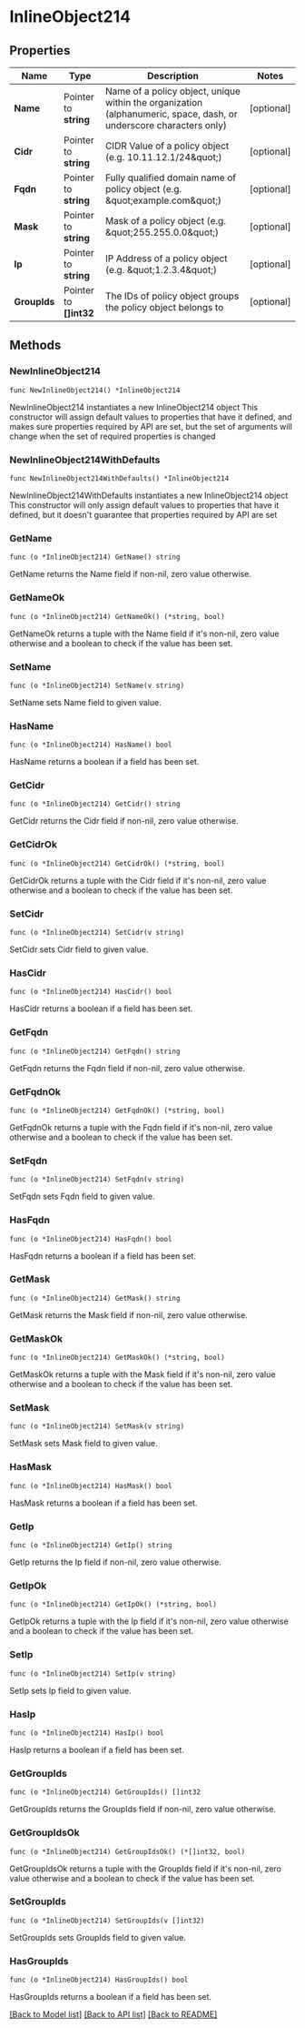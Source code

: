 # InlineObject214

## Properties

Name | Type | Description | Notes
------------ | ------------- | ------------- | -------------
**Name** | Pointer to **string** | Name of a policy object, unique within the organization (alphanumeric, space, dash, or underscore characters only) | [optional] 
**Cidr** | Pointer to **string** | CIDR Value of a policy object (e.g. 10.11.12.1/24\&quot;) | [optional] 
**Fqdn** | Pointer to **string** | Fully qualified domain name of policy object (e.g. \&quot;example.com\&quot;) | [optional] 
**Mask** | Pointer to **string** | Mask of a policy object (e.g. \&quot;255.255.0.0\&quot;) | [optional] 
**Ip** | Pointer to **string** | IP Address of a policy object (e.g. \&quot;1.2.3.4\&quot;) | [optional] 
**GroupIds** | Pointer to **[]int32** | The IDs of policy object groups the policy object belongs to | [optional] 

## Methods

### NewInlineObject214

`func NewInlineObject214() *InlineObject214`

NewInlineObject214 instantiates a new InlineObject214 object
This constructor will assign default values to properties that have it defined,
and makes sure properties required by API are set, but the set of arguments
will change when the set of required properties is changed

### NewInlineObject214WithDefaults

`func NewInlineObject214WithDefaults() *InlineObject214`

NewInlineObject214WithDefaults instantiates a new InlineObject214 object
This constructor will only assign default values to properties that have it defined,
but it doesn't guarantee that properties required by API are set

### GetName

`func (o *InlineObject214) GetName() string`

GetName returns the Name field if non-nil, zero value otherwise.

### GetNameOk

`func (o *InlineObject214) GetNameOk() (*string, bool)`

GetNameOk returns a tuple with the Name field if it's non-nil, zero value otherwise
and a boolean to check if the value has been set.

### SetName

`func (o *InlineObject214) SetName(v string)`

SetName sets Name field to given value.

### HasName

`func (o *InlineObject214) HasName() bool`

HasName returns a boolean if a field has been set.

### GetCidr

`func (o *InlineObject214) GetCidr() string`

GetCidr returns the Cidr field if non-nil, zero value otherwise.

### GetCidrOk

`func (o *InlineObject214) GetCidrOk() (*string, bool)`

GetCidrOk returns a tuple with the Cidr field if it's non-nil, zero value otherwise
and a boolean to check if the value has been set.

### SetCidr

`func (o *InlineObject214) SetCidr(v string)`

SetCidr sets Cidr field to given value.

### HasCidr

`func (o *InlineObject214) HasCidr() bool`

HasCidr returns a boolean if a field has been set.

### GetFqdn

`func (o *InlineObject214) GetFqdn() string`

GetFqdn returns the Fqdn field if non-nil, zero value otherwise.

### GetFqdnOk

`func (o *InlineObject214) GetFqdnOk() (*string, bool)`

GetFqdnOk returns a tuple with the Fqdn field if it's non-nil, zero value otherwise
and a boolean to check if the value has been set.

### SetFqdn

`func (o *InlineObject214) SetFqdn(v string)`

SetFqdn sets Fqdn field to given value.

### HasFqdn

`func (o *InlineObject214) HasFqdn() bool`

HasFqdn returns a boolean if a field has been set.

### GetMask

`func (o *InlineObject214) GetMask() string`

GetMask returns the Mask field if non-nil, zero value otherwise.

### GetMaskOk

`func (o *InlineObject214) GetMaskOk() (*string, bool)`

GetMaskOk returns a tuple with the Mask field if it's non-nil, zero value otherwise
and a boolean to check if the value has been set.

### SetMask

`func (o *InlineObject214) SetMask(v string)`

SetMask sets Mask field to given value.

### HasMask

`func (o *InlineObject214) HasMask() bool`

HasMask returns a boolean if a field has been set.

### GetIp

`func (o *InlineObject214) GetIp() string`

GetIp returns the Ip field if non-nil, zero value otherwise.

### GetIpOk

`func (o *InlineObject214) GetIpOk() (*string, bool)`

GetIpOk returns a tuple with the Ip field if it's non-nil, zero value otherwise
and a boolean to check if the value has been set.

### SetIp

`func (o *InlineObject214) SetIp(v string)`

SetIp sets Ip field to given value.

### HasIp

`func (o *InlineObject214) HasIp() bool`

HasIp returns a boolean if a field has been set.

### GetGroupIds

`func (o *InlineObject214) GetGroupIds() []int32`

GetGroupIds returns the GroupIds field if non-nil, zero value otherwise.

### GetGroupIdsOk

`func (o *InlineObject214) GetGroupIdsOk() (*[]int32, bool)`

GetGroupIdsOk returns a tuple with the GroupIds field if it's non-nil, zero value otherwise
and a boolean to check if the value has been set.

### SetGroupIds

`func (o *InlineObject214) SetGroupIds(v []int32)`

SetGroupIds sets GroupIds field to given value.

### HasGroupIds

`func (o *InlineObject214) HasGroupIds() bool`

HasGroupIds returns a boolean if a field has been set.


[[Back to Model list]](../README.md#documentation-for-models) [[Back to API list]](../README.md#documentation-for-api-endpoints) [[Back to README]](../README.md)



